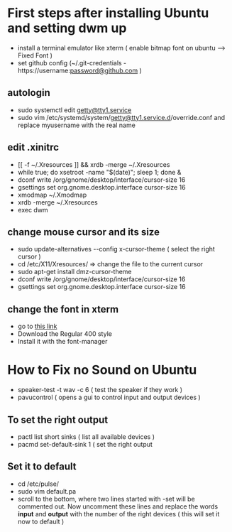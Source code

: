 # First steps after installing Ubuntu and setting dwm up
  * install a terminal emulator like xterm ( enable bitmap font on ubuntu --> Fixed Font )
  * set github config  (~/.git-credentials - https://username:password@github.com )

## autologin 
  * sudo systemctl edit getty@tty1.service
  * sudo vim /etc/systemd/system/getty@tty1.service.d/override.conf and replace myusername with the real name 


## edit .xinitrc
  * [[ -f ~/.Xresources ]] && xrdb -merge ~/.Xresources
  * while true; do xsetroot -name "$(date)"; sleep 1; done & 
  * dconf write /org/gnome/desktop/interface/cursor-size 16
  * gsettings set org.gnome.desktop.interface cursor-size 16
  * xmodmap ~/.Xmodmap
  * xrdb -merge ~/.Xresources
  * exec dwm

## change mouse cursor and its size 
  * sudo update-alternatives --config x-cursor-theme ( select the right cursor )
  * cd /etc/X11/Xresources/ => change the file to the current cursor 
  * sudo apt-get install dmz-cursor-theme
  * dconf write /org/gnome/desktop/interface/cursor-size 16
  * gsettings set org.gnome.desktop.interface cursor-size 16

## change the font in xterm
  * go to [this link](https://fonts.google.com/noto/specimen/Noto+Sans+Mono?noto.region=Americas&noto.query=United+States) 
  * Download the Regular 400 style
  * Install it with the font-manager


# How to Fix no Sound on Ubuntu 
  * speaker-test -t wav -c 6 ( test the speaker if they work )
  * pavucontrol ( opens a gui to control input and output devices )

## To set the right output  
  * pactl list short sinks ( list all available devices )
  * pacmd set-default-sink 1 ( set the right output

## Set it to default 
  * cd /etc/pulse/
  * sudo vim default.pa 
  * scroll to the bottom, where two lines started with -set will be commented out. Now uncomment these lines
    and replace the words **input** and **output** with the number of the right devices ( this will set it now to
    default )
